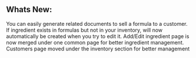 Whats New:
----------------------
You can easily generate related documents to sell a formula to a customer.
If ingredient exists in formulas but not in your inventory, will now automatically be created when you try to edit it.
Add/Edit ingredient page is now merged under one common page for better ingredient management.
Customers page moved under the inventory section for better management
